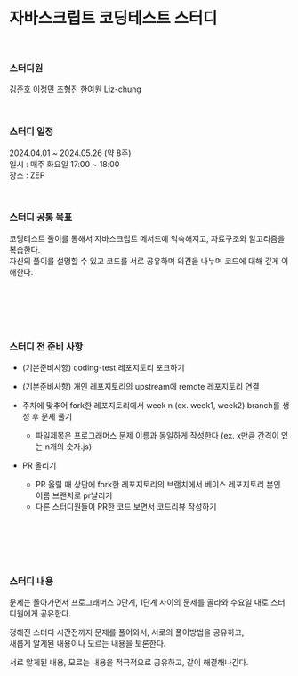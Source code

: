 # 자바스크립트 코딩테스트 스터디

<br/>

### 스터디원

김준호 이정민 조형진 한여원 Liz-chung

<br/>

### 스터디 일정

2024.04.01 ~ 2024.05.26 (약 8주) <br/>
일시 : 매주 화요일 17:00 ~ 18:00 <br/>
장소 : ZEP <br/>

<br/>

### 스터디 공통 목표

코딩테스트 풀이를 통해서 자바스크립트 메서드에 익숙해지고, 자료구조와 알고리즘을 복습한다. <br/>
자신의 풀이를 설명할 수 있고 코드를 서로 공유하며 의견을 나누며 코드에 대해 깊게 이해한다. <br/>

## <br/>

<br/>

### 스터디 전 준비 사항

- (기본준비사항) coding-test 레포지토리 포크하기
- (기본준비사항) 개인 레포지토리의 upstream에 remote 레포지토리 연결

- 주차에 맞추어 fork한 레포지토리에서 week n (ex. week1, week2) branch를 생성 후 문제 풀기
  - 파일제목은 프로그래머스 문제 이름과 동일하게 작성한다 (ex. x만큼 간격이 있는 n개의 숫자.js)
- PR 올리기
  - PR 올릴 때 상단에 fork한 레포지토리의 브랜치에서 베이스 레포지토리 본인 이름 브랜치로 pr날리기
  - 다른 스터디원들이 PR한 코드 보면서 코드리뷰 작성하기

## <br/>

<br/>

### 스터디 내용

문제는 돌아가면서 프로그래머스 0단계, 1단계 사이의 문제를 골라와 수요일 내로 스터디원에게 공유한다.<br/>

정해진 스터디 시간전까지 문제를 풀어와서, 서로의 풀이방법을 공유하고, <br/>
새롭게 알게된 내용이나 모르는 내용을 토론한다.<br/>

서로 알게된 내용, 모르는 내용을 적극적으로 공유하고, 같이 해결해나간다.<br/>
